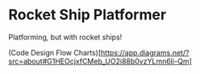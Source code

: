 # Rocket Ship Platformer
 
Platforming, but with rocket ships!

(Code Design Flow Charts)[https://app.diagrams.net/?src=about#G1HEOcjxfCMeb_UO2i88b0vzYLmn6Ii-Qm]